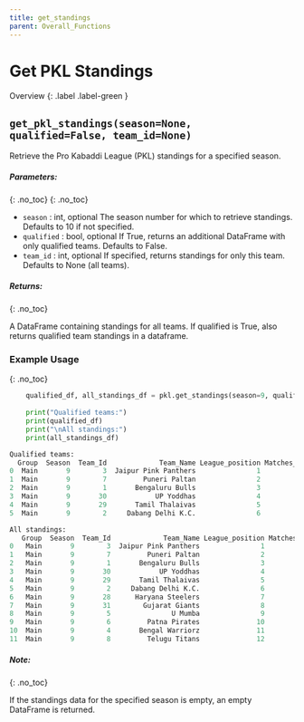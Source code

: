 ```yaml
---
title: get_standings
parent: Overall_Functions
---
```


# Get PKL Standings 

Overview
{: .label .label-green }

## `get_pkl_standings(season=None, qualified=False, team_id=None)`

Retrieve the Pro Kabaddi League (PKL) standings for a specified season.
 
##### Parameters:
{: .no_toc}
{: .no_toc}
- `season` : int, optional
    The season number for which to retrieve standings. Defaults to 10 if not specified.
- `qualified` : bool, optional
    If True, returns an additional DataFrame with only qualified teams. Defaults to False.
- `team_id` : int, optional
    If specified, returns standings for only this team. Defaults to None (all teams).

##### Returns:
{: .no_toc}

A DataFrame containing standings for all teams. If qualified is True, also returns qualified team standings in a dataframe.




### Example Usage
{: .no_toc}
```python
    qualified_df, all_standings_df = pkl.get_standings(season=9, qualified=True)
    
    print("Qualified teams:")
    print(qualified_df)
    print("\nAll standings:")
    print(all_standings_df)
```


```python
Qualified teams:
  Group  Season  Team_Id             Team_Name League_position Matches_played Wins Lost Tied Draws No Result League_points Score_diff  Qualified
0  Main       9        3  Jaipur Pink Panthers               1             22   15    6    1     0         0            82        174       True
1  Main       9        7         Puneri Paltan               2             22   14    6    2     0         0            80         66       True
2  Main       9        1       Bengaluru Bulls               3             22   13    8    1     0         0            74         39       True
3  Main       9       30            UP Yoddhas               4             22   12    8    2     0         0            71         42       True
4  Main       9       29       Tamil Thalaivas               5             22   10    8    4     0         0            66          5       True
5  Main       9        2     Dabang Delhi K.C.               6             22   10   10    2     0         0            63         17       True

All standings:
   Group  Season  Team_Id             Team_Name League_position Matches_played Wins Lost Tied Draws No Result League_points Score_diff  Qualified
0   Main       9        3  Jaipur Pink Panthers               1             22   15    6    1     0         0            82        174       True
1   Main       9        7         Puneri Paltan               2             22   14    6    2     0         0            80         66       True
2   Main       9        1       Bengaluru Bulls               3             22   13    8    1     0         0            74         39       True
3   Main       9       30            UP Yoddhas               4             22   12    8    2     0         0            71         42       True
4   Main       9       29       Tamil Thalaivas               5             22   10    8    4     0         0            66          5       True
5   Main       9        2     Dabang Delhi K.C.               6             22   10   10    2     0         0            63         17       True
6   Main       9       28      Haryana Steelers               7             22   10   10    2     0         0            61         16      False
7   Main       9       31        Gujarat Giants               8             22    9   11    2     0         0            59        -16      False
8   Main       9        5               U Mumba               9             22   10   12    0     0         0            56        -28      False
9   Main       9        6         Patna Pirates              10             22    8   11    3     0         0            54        -58      False
10  Main       9        4       Bengal Warriorz              11             22    8   11    3     0         0            53        -12      False
11  Main       9        8         Telugu Titans              12             22    2   20    0     0         0            15       -245      False
```

##### Note:
{: .no_toc}

If the standings data for the specified season is empty, an empty DataFrame is returned.
